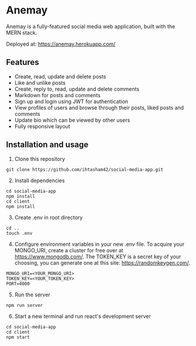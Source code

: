 # Anemay
Anemay is a fully-featured social media web application, built with the MERN stack.  

Deployed at: https://anemay.herokuapp.com/


## Features
- Create, read, update and delete posts
- Like and unlike posts
- Create, reply to, read, update and delete comments
- Markdown for posts and comments
- Sign up and login using JWT for authentication
- View profiles of users and browse through their posts, liked posts and comments
- Update bio which can be viewed by other users
- Fully responsive layout

## Installation and usage
1) Clone this repository  
```
git clone https://github.com/ihtasham42/social-media-app.git
```
2) Install dependencies  
```
cd social-media-app  
npm install
cd client
npm install
```
3) Create .env in root directory
```
cd ..
touch .env
```
4) Configure environment variables in your new .env file. To acquire your MONGO_URI, create a cluster for free over at https://www.mongodb.com/. The TOKEN_KEY is a secret key of your choosing, you can generate one at this site: https://randomkeygen.com/.
```
MONGO_URI=<YOUR_MONGO_URI> 
TOKEN_KEY=<YOUR_TOKEN_KEY>
PORT=4000
```
5) Run the server
```
npm run server
```
6) Start a new terminal and run react's development server
```
cd social-media-app
cd client
npm start
```
